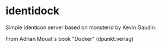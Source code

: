 identidock
==========

Simple identicon server based on monsterid by Kevin Gaudin.

From Adrian Mouat´s book "Docker" (dpunkt.verlag)
